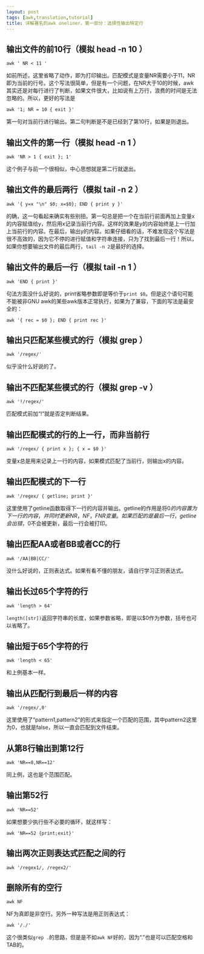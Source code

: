 ```yaml
---
layout: post
tags: [awk,translation,tutorial]
title: 详解著名的awk oneliner，第一部分：选择性输出特定行
---
```


## 输出文件的前10行（模拟 head -n 10 ）

    awk ' NR < 11 '

如前所述，这里省略了动作，即为打印输出。匹配模式是变量NR需要小于11，NR即为当前的行号。这个写法很简单，但是有一个问题，在NR大于10的时候，awk其实还是对每行进行了判断，如果文件很大，比如说有上万行，浪费的时间是无法忽略的。所以，更好的写法是

    awk '1; NR = 10 { exit }'

第一句对当前行进行输出。第二句判断是不是已经到了第10行，如果是则退出。

## 输出文件的第一行（模拟 head -n 1 ）

    awk 'NR > 1 { exit }; 1'

这个例子与前一个很相似，中心思想就是第二行就退出。

## 输出文件的最后两行（模拟 tail -n 2 ）

    awk '{ y=x "\n" $0; x=$0}; END { print y }'

的确，这一句看起来确实有些别扭。第一句总是把一个在当前行前面再加上变量x的内容赋值给y，然后用x记录当前行内容。这样的效果是y的内容始终是上一行加上当前行的内容。在最后，输出y的内容。如果仔细看的话，不难发现这个写法是很不高效的，因为它不停的进行赋值和字符串连接，只为了找到最后一行！所以，如果你想要输出文件的最后两行，``tail -n 2``是最好的选择。

## 输出文件的最后一行（模拟 tail -n 1 ）

    awk 'END { print }'

句法方面没什么好说的，print省略参数即是等价于``print $0``。但是这个语句可能不能被非GNU awk的某些awk版本正常执行，如果为了兼容，下面的写法是最安全的：

    awk '{ rec = $0 }; END { print rec }'

## 输出只匹配某些模式的行（模拟 grep ）

    awk '/regex/'

似乎没什么好说的了。

## 输出不匹配某些模式的行（模拟 grep -v ）

    awk '!/regex/'

匹配模式前加“!”就是否定判断结果。

## 输出匹配模式的行的上一行，而非当前行

    awk '/regex/ { print x }; { x = $0 }'

变量x总是用来记录上一行的内容，如果模式匹配了当前行，则输出x的内容。

## 输出匹配模式的下一行

    awk '/regex/ { getline; print }'

这里使用了getline函数取得下一行的内容并输出。getline的作用是将$0的内容置为下一行的内容，并同时更新NR，NF，FNR变量。如果匹配的是最后一行，getline会出错，$0不会被更新，最后一行会被打印。

## 输出匹配AA或者BB或者CC的行

    awk '/AA|BB|CC/'

没什么好说的，正则表达式。如果有看不懂的朋友，请自行学习正则表达式。

## 输出长过65个字符的行

    awk 'length > 64'

``length([str])``返回字符串的长度，如果参数省略，即是以$0作为参数，括号也可以省略了。

## 输出短于65个字符的行

    awk 'length < 65'

和上例基本一样。

## 输出从匹配行到最后一样的内容

    awk '/regex/,0'

这里使用了“pattern1,pattern2”的形式来指定一个匹配的范围，其中pattern2这里为0，也就是false，所以一直会匹配到文件结束。

## 从第8行输出到第12行

    awk 'NR==8,NR==12'

同上例，这也是个范围匹配。

## 输出第52行

    awk 'NR==52'

如果想要少执行些不必要的循环，就这样写：

    awk 'NR==52 {print;exit}'

## 输出两次正则表达式匹配之间的行

    awk '/regex1/, /regex2/'

## 删除所有的空行

    awk NF

NF为真即是非空行。另外一种写法是用正则表达式：

    awk '/./'

这个很类似``grep .``的思路，但是是不如``awk NF``好的，因为“.”也是可以匹配空格和TAB的。
